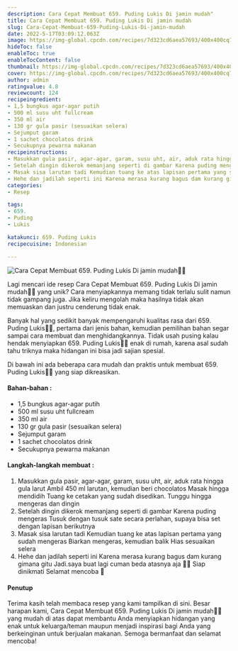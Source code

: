 ```yaml
---
description: Cara Cepat Membuat 659. Puding Lukis Di jamin mudah"
title: Cara Cepat Membuat 659. Puding Lukis Di jamin mudah
slug: Cara-Cepat-Membuat-659-Puding-Lukis-Di-jamin-mudah
date: 2022-5-17T03:09:12.063Z
image: https://img-global.cpcdn.com/recipes/7d323cd6aea57693/400x400cq70/photo.jpg
hideToc: false
enableToc: true
enableTocContent: false
thumbnail: https://img-global.cpcdn.com/recipes/7d323cd6aea57693/400x400cq70/photo.jpg
cover: https://img-global.cpcdn.com/recipes/7d323cd6aea57693/400x400cq70/photo.jpg
author: admin
ratingvalue: 4.8
reviewcount: 124
recipeingredient:
- 1,5 bungkus agar-agar putih
- 500 ml susu uht fullcream
- 350 ml air
- 130 gr gula pasir (sesuaikan selera)
- Sejumput garam
- 1 sachet chocolatos drink
- Secukupnya pewarna makanan
recipeinstructions:
- Masukkan gula pasir, agar-agar, garam, susu uht, air, aduk rata hingga gula larut Ambil 450 ml larutan, kemudian beri chocolatos Masak hingga mendidih Tuang ke cetakan yang sudah disedikan. Tunggu hingga mengeras dan dingin
- Setelah dingin dikerok memanjang seperti di gambar Karena puding mengeras Tusuk dengan tusuk sate secara perlahan, supaya bisa set dengan lapisan berikutnya
- Masak sisa larutan tadi Kemudian tuang ke atas lapisan pertama yang sudah mengeras Biarkan mengeras, kemudian balik Hias sesuaikan selera
- Hehe dan jadilah seperti ini Karena merasa kurang bagus dam kurang gimana gitu Jadi.saya buat lagi cuman beda atasnya aja 🤭🤣 Siap dinikmati Selamat mencoba 💜
categories:
- Resep

tags:
- 659.
- Puding
- Lukis

katakunci: 659. Puding Lukis
recipecuisine: Indonesian

---
```


![Cara Cepat Membuat 659. Puding Lukis Di jamin mudah👩‍🍳](https://img-global.cpcdn.com/recipes/7d323cd6aea57693/400x400cq70/photo.jpg)

Lagi mencari ide resep Cara Cepat Membuat 659. Puding Lukis Di jamin mudah👩‍🍳 yang unik? Cara menyiapkannya memang tidak terlalu sulit namun tidak gampang juga. Jika keliru mengolah maka hasilnya tidak akan memuaskan dan justru cenderung tidak enak.

Banyak hal yang sedikit banyak mempengaruhi kualitas rasa dari 659. Puding Lukis👩‍🍳, pertama dari jenis bahan, kemudian pemilihan bahan segar sampai cara membuat dan menghidangkannya. Tidak usah pusing kalau hendak menyiapkan 659. Puding Lukis👩‍🍳 enak di rumah, karena asal sudah tahu triknya maka hidangan ini bisa jadi sajian spesial.

Di bawah ini ada beberapa cara mudah dan praktis untuk membuat 659. Puding Lukis👩‍🍳 yang siap dikreasikan.

<!--inarticleads1-->

#### Bahan-bahan :

- 1,5 bungkus agar-agar putih
- 500 ml susu uht fullcream
- 350 ml air
- 130 gr gula pasir (sesuaikan selera)
- Sejumput garam
- 1 sachet chocolatos drink
- Secukupnya pewarna makanan

<!--inarticleads2-->

#### Langkah-langkah membuat :

1. Masukkan gula pasir, agar-agar, garam, susu uht, air, aduk rata hingga gula larut Ambil 450 ml larutan, kemudian beri chocolatos Masak hingga mendidih Tuang ke cetakan yang sudah disedikan. Tunggu hingga mengeras dan dingin
1. Setelah dingin dikerok memanjang seperti di gambar Karena puding mengeras Tusuk dengan tusuk sate secara perlahan, supaya bisa set dengan lapisan berikutnya
1. Masak sisa larutan tadi Kemudian tuang ke atas lapisan pertama yang sudah mengeras Biarkan mengeras, kemudian balik Hias sesuaikan selera
1. Hehe dan jadilah seperti ini Karena merasa kurang bagus dam kurang gimana gitu Jadi.saya buat lagi cuman beda atasnya aja 🤭🤣 Siap dinikmati Selamat mencoba 💜

#### Penutup

Terima kasih telah membaca resep yang kami tampilkan di sini. Besar harapan kami, Cara Cepat Membuat 659. Puding Lukis Di jamin mudah👩‍🍳 yang mudah di atas dapat membantu Anda menyiapkan hidangan yang enak untuk keluarga/teman maupun menjadi inspirasi bagi Anda yang berkeinginan untuk berjualan makanan. Semoga bermanfaat dan selamat mencoba!